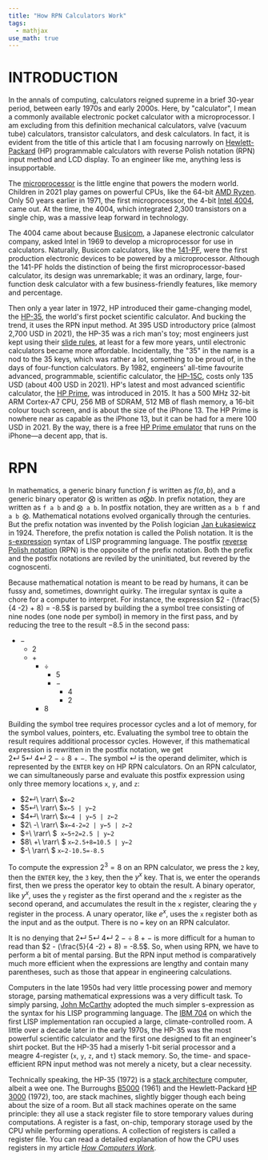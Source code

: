 ```yaml
---
title: "How RPN Calculators Work"
tags:
  - mathjax
use_math: true
---
```


# INTRODUCTION

In the annals of computing, calculators reigned supreme in a brief 30-year period, between early 1970s and early 2000s. Here, by "calculator", I mean a commonly available electronic pocket calculator with a microprocessor. I am excluding from this definition mechanical calculators, valve (vacuum tube) calculators, transistor calculators, and desk calculators. In fact, it is evident from the title of this article that I am focusing narrowly on [Hewlett-Packard](https://en.wikipedia.org/wiki/Hewlett-Packard) (HP) programmable calculators with reverse Polish notation (RPN) input method and LCD display. To an engineer like me, anything less is insupportable.

The [microprocessor](https://en.wikipedia.org/wiki/Microprocessor) is the little engine that powers the modern world. Children in 2021 play games on powerful CPUs, like the 64-bit [AMD Ryzen](https://www.amd.com/en/processors/ryzen). Only 50 years earlier in 1971, the first microprocessor, the 4-bit [Intel 4004](https://en.wikipedia.org/wiki/Intel_4004), came out. At the time, the 4004, which integrated 2,300 transistors on a single chip, was a massive leap forward in technology.

The 4004 came about because [Busicom](https://en.wikipedia.org/wiki/Busicom), a Japanese electronic calculator company, asked Intel in 1969 to develop a microprocessor for use in calculators. Naturally, Busicom calculators, like the [141-PF](http://www.vintagecalculators.com/html/busicom_141-pf.html), were the first production electronic devices to be powered by a microprocessor. Although the 141-PF holds the distinction of being the first microprocessor-based calculator, its design was unremarkable; it was an ordinary, large, four-function desk calculator with a few business-friendly features, like memory and percentage.

Then only a year later in 1972, HP introduced their game-changing model, the [HP-35](https://www.hpmuseum.org/hp35.htm), the world's first pocket scientific calculator. And bucking the trend, it uses the RPN input method. At 395 USD introductory price (almost 2,700 USD in 2021), the HP-35 was a rich man's toy; most engineers just kept using their [slide rules](HowSlideRulesWork.md), at least for a few more years, until electronic calculators became more affordable. Incidentally, the "35" in the name is a nod to the 35 keys, which was rather a lot, something to be proud of, in the days of four-function calculators. By 1982, engineers' all-time favourite advanced, programmable, scientific calculator, the [HP-15C](https://www.hpmuseum.org/hp15.htm), costs only 135 USD (about 400 USD in 2021). HP's latest and most advanced scientific calculator, the [HP Prime](https://en.wikipedia.org/wiki/HP_Prime), was introduced in 2015. It has a 500 MHz 32-bit ARM Cortex-A7 CPU, 256 MB of SDRAM, 512 MB of flash memory, a 16-bit colour touch screen, and is about the size of the iPhone 13. The HP Prime is nowhere near as capable as the iPhone 13, but it can be had for a mere 100 USD in 2021. By the way, there is a free [HP Prime emulator](https://apps.apple.com/us/app/hp-prime-lite/id1208226883) that runs on the iPhone—a decent app, that is.

# RPN

In mathematics, a generic binary function $f$ is written as $f(a, b)$, and a generic binary operator $\bigotimes$ is written as $a \bigotimes b$. In prefix notation, they are written as `f a b` and `⨂ a b`. In postfix notation, they are written as `a b f` and `a b ⨂`. Mathematical notations evolved organically through the centuries. But the prefix notation was invented by the Polish logician [Jan Łukasiewicz](https://en.wikipedia.org/wiki/Jan_%C5%81ukasiewicz) in 1924. Therefore, the prefix notation is called the Polish notation. It is the [s-expression](https://en.wikipedia.org/wiki/S-expression) syntax of LISP programming language. The postfix [reverse Polish notation](https://en.wikipedia.org/wiki/Reverse_Polish_notation) (RPN) is the opposite of the prefix notation. Both the prefix and the postfix notations are reviled by the uninitiated, but revered by the cognoscenti.

Because mathematical notation is meant to be read by humans, it can be fussy and, sometimes, downright quirky. The irregular syntax is quite a chore for a computer to interpret. For instance, the expression $2 - (\frac{5}{4 -2} + 8) = -8.5$ is parsed by building the a symbol tree consisting of nine nodes (one node per symbol) in memory in the first pass, and by reducing the tree to the result $-8.5$ in the second pass:

- $-$
  - $2$
  - $+$
    - $÷$
      - $5$
      - $-$
        - $4$
        - $2$
    - $8$

Building the symbol tree requires processor cycles and a lot of memory, for the symbol values, pointers, etc. Evaluating the symbol tree to obtain the result requires additional processor cycles. However, if this mathematical expression is rewritten in the postfix notation, we get $2↵\ 5↵\ 4↵\ 2\ -\ ÷\ 8\ +\ -$. The symbol $↵$ is the operand delimiter, which is represented by the `ENTER` key on HP RPN calculators. On an RPN calculator, we can simultaneously parse and evaluate this postfix expression using only three memory locations `x`, `y`, and `z`:

- $2↵\ \rarr\ $`x←2`
- $5↵\ \rarr\ $`x←5 | y←2`
- $4↵\ \rarr\ $`x←4 | y←5 | z←2`
- $2\ -\ \rarr\ $`x←4-2=2 | y←5 | z←2`
- $÷\ \rarr\ $` x←5÷2=2.5 | y←2`
- $8\ +\ \rarr\ $ `x←2.5+8=10.5 | y←2`
- $-\ \rarr\ $ `x←2-10.5=-8.5`

To compute the expression $2^3 = 8$ on an RPN calculator, we press the `2` key, then the `ENTER` key, the `3` key, then the $y^x$ key. That is, we enter the operands first, then we press the operator key to obtain the result. A binary operator, like $y^x$, uses the `y` register as the first operand and the `x` register as the second operand, and accumulates the result in the `x` register, clearing the `y` register in the process. A unary operator, like $e^x$, uses the `x` register both as the input and as the output. There is no `=` key on an RPN calculator.

It is no denying that $2↵\ 5↵\ 4↵\ 2\ -\ ÷\ 8\ +\ -$ is more difficult for a human to read than $2 - (\frac{5}{4 -2} + 8) = -8.5$. So, when using RPN, we have to perform a bit of mental parsing. But the RPN input method is comparatively much more efficient when the expressions are lengthy and contain many parentheses, such as those that appear in engineering calculations.

Computers in the late 1950s had very little processing power and memory storage, parsing mathematical expressions was a very difficult task. To simply parsing, [John McCarthy](https://en.wikipedia.org/wiki/John_McCarthy_(computer_scientist)) adopted the much simpler s-expression as the syntax for his LISP programming language. The [IBM 704](http://www.columbia.edu/cu/computinghistory/704.html) on which the first LISP implementation ran occupied a large, climate-controlled room. A little over a decade later in the early 1970s, the HP-35 was the most powerful scientific calculator and the first one designed to fit an engineer's shirt pocket. But the HP-35 had a miserly 1-bit serial processor and a meagre 4-register (`x`, `y`, `z`, and `t`) stack memory. So, the time- and space-efficient RPN input method was not merely a nicety, but a clear necessity.

Technically speaking, the HP-35 (1972) is a [stack architecture](https://en.wikipedia.org/wiki/Stack_machine) computer, albeit a wee one. The Burroughs [B5000](http://www.retrocomputingtasmania.com/home/projects/burroughs-b5500/b5000_b5500_gallery) (1961) and the Hewlett-Packard [HP 3000](http://www.hpmuseum.net/display_item.php?hw=100) (1972), too, are stack machines, slightly bigger though each being about the size of a room. But all stack machines operate on the same principle: they all use a stack register file to store temporary values during computations. A register is a fast, on-chip, temporary storage used by the CPU while performing operations. A collection of registers is called a register file. You can read a detailed explanation of how the CPU uses registers in my article *[How Computers Work](HowComputersWork.md)*.
